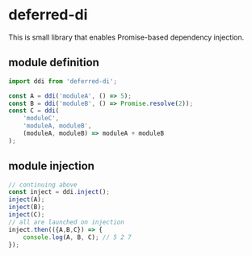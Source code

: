 # deferred-di

This is small library that enables Promise-based dependency injection.

## module definition
```javascript
import ddi from 'deferred-di';

const A = ddi('moduleA', () => 5);
const B = ddi('moduleB', () => Promise.resolve(2));
const C = ddi(
	'moduleC',
	'moduleA, moduleB',
	(moduleA, moduleB) => moduleA + moduleB
);
```

## module injection
```javascript
// continuing above
const inject = ddi.inject();
inject(A);
inject(B);
inject(C);
// all are launched on injection
inject.then(({A,B,C}) => {
	console.log(A, B, C); // 5 2 7
});
```
